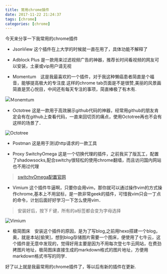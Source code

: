 ```yaml
---
title: 常用chrome插件
date: 2017-11-22 21:24:37
tags: [chrome]
categories: [chrome]
---
```


今天来分享一下我常用的chrome插件

- JsonView 这个插件在上大学的时候就一直在用了，具体功能不解释了

- Adblock Plus 是一款用来过滤视频广告的神器，推荐长时间看视频的网友可以安装，土豪或vip用户请无视

<!--  more -->

- Momentum　这是我最喜欢的一个插件，对于我这种懒癌患者简直是个福音，能够提高极大的专注度.这样的chrome tab页面是不是很赞,美丽的风景画简直是赏心悦目，中间还有每天专注的事项，简直棒极了有木有.

![Ｍonemtum](http://or5n6ccgu.bkt.clouddn.com/17-11-22/92108550.jpg)

- Octotree 这是一款用于高效展示github代码的神器，经常用github的朋友肯定会有在github上查看代码，一直来回切页的痛点，使用Octotree再也不会有这样的场景了．

![Octotree](http://or5n6ccgu.bkt.clouddn.com/17-11-22/22375024.jpg)

- Postman 这是用于测试http请求的一款工具

- Proxy SwitchyOmega 这是一个切换代理的插件，之前我买了版瓦工，配置了shadowsocks,配合switchy很轻松的使用chrome翻墙，而且访问国内网站也不用过代理

> [switchyOmega配置官网](https://switchyomega.com/shadowsocks.html)

- Vimium 这个插件牛逼啊，只要你会用vim，那你就可以通过操作vim的方式操作chrome,基本上不用鼠标，是一款非常geek的插件，可惜我vim只会一丁点的命令，计划后面好好学习一下怎么使用vim．

> 安装好后，按下Ｆ键，所有的a标签都会变为字母选择

![Vimium](http://or5n6ccgu.bkt.clouddn.com/17-11-22/39771939.jpg)

- 极简图床　安装这个插件的原因，是为了写blog,之前用hexo搭建一个blog，奥，就是本站[偷笑]，想到blog存储图片需要一个图床，便使用了七牛云，这个插件是无意中发现的，觉得好用主要是因为不用每次登七牛云网站，在费劲拷图片地址，极简图床直接生成的markdown格式的图片地址，方便用markdown格式书写的同学．

好了以上就是我最常用的chrome插件了，等以后有新的插件在更新.

